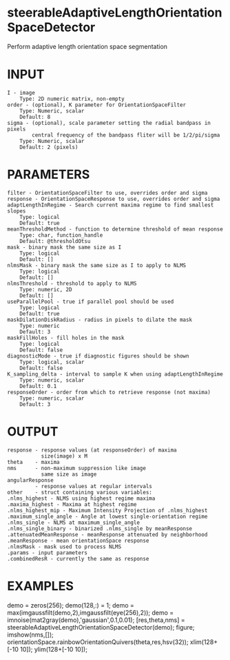 # steerableAdaptiveLengthOrientationSpaceDetector
Perform adaptive length orientation space segmentation

# INPUT
    I - image
        Type: 2D numeric matrix, non-empty
    order - (optional), K parameter for OrientationSpaceFilter
        Type: Numeric, scalar
        Default: 8
    sigma - (optional), scale parameter setting the radial bandpass in pixels
            central frequency of the bandpass fliter will be 1/2/pi/sigma
        Type: Numeric, scalar
        Default: 2 (pixels)

# PARAMETERS
    filter - OrientationSpaceFilter to use, overrides order and sigma
    response - OrientationSpaceResponse to use, overrides order and sigma
    adaptLengthInRegime - Search current maxima regime to find smallest slopes
        Type: logical
        Default: true
    meanThresholdMethod - function to determine threshold of mean response
        Type: char, function_handle
        Default: @thresholdOtsu
    mask - binary mask the same size as I
        Type: logical
        Default: []
    nlmsMask - binary mask the same size as I to apply to NLMS
        Type: logical
        Default: []
    nlmsThreshold - threshold to apply to NLMS
        Type: numeric, 2D
        Default: []
    useParallelPool - true if parallel pool should be used
        Type: logical
        Default: true
    maskDilationDiskRadius - radius in pixels to dilate the mask 
        Type: numeric
        Default: 3
    maskFillHoles - fill holes in the mask
        Type: logical
        Default: false
    diagnosticMode - true if diagnostic figures should be shown
        Type: logical, scalar
        Default: false
    K_sampling_delta - interval to sample K when using adaptLengthInRegime
        Type: numeric, scalar
        Default: 0.1
    responseOrder - order from which to retrieve response (not maxima)
        Type: numeric, scalar
        Default: 3

# OUTPUT
    response - response values (at responseOrder) of maxima
               size(image) x M
    theta    - maxima
    nms      - non-maximum suppression like image
               same size as image
    angularResponse
             - response values at regular intervals
    other    - struct containing various variables:
    .nlms_highest - NLMS using highest regime maxima
    .maxima_highest - Maxima at highest regime
    .nlms_highest_mip - Maximum Intensity Projection of .nlms_highest
    .maximum_single_angle - Angle at lowest single-orientation regime
    .nlms_single - NLMS at maximum_single_angle
    .nlms_single_binary - binarized .nlms_single by meanResponse
    .attenuatedMeanResponse - meanResponse attenuated by neighborhood
    .meanResponse - mean orientationSpace response
    .nlmsMask - mask used to process NLMS
    .params - input parameters
    .combinedResR - currently the same as response

# EXAMPLES
demo = zeros(256);
demo(128,:) = 1;
demo = max(imgaussfilt(demo,2),imgaussfilt(eye(256),2));
demo = imnoise(mat2gray(demo),'gaussian',0.1,0.01);
[res,theta,nms] = steerableAdaptiveLengthOrientationSpaceDetector(demo);
figure; imshow(nms,[]);
orientationSpace.rainbowOrientationQuivers(theta,res,hsv(32));
xlim(128+[-10 10]);
ylim(128+[-10 10]);
